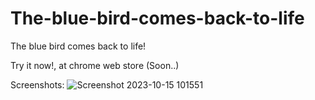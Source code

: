 # The-blue-bird-comes-back-to-life
The blue bird comes back to life!

Try it now!, at chrome web store (Soon..)

Screenshots:
![Screenshot 2023-10-15 101551](https://github.com/ponlponl123/The-blue-bird-comes-back-to-life/assets/55607166/79512699-d399-4c19-83a8-521ed7a70ff9)
